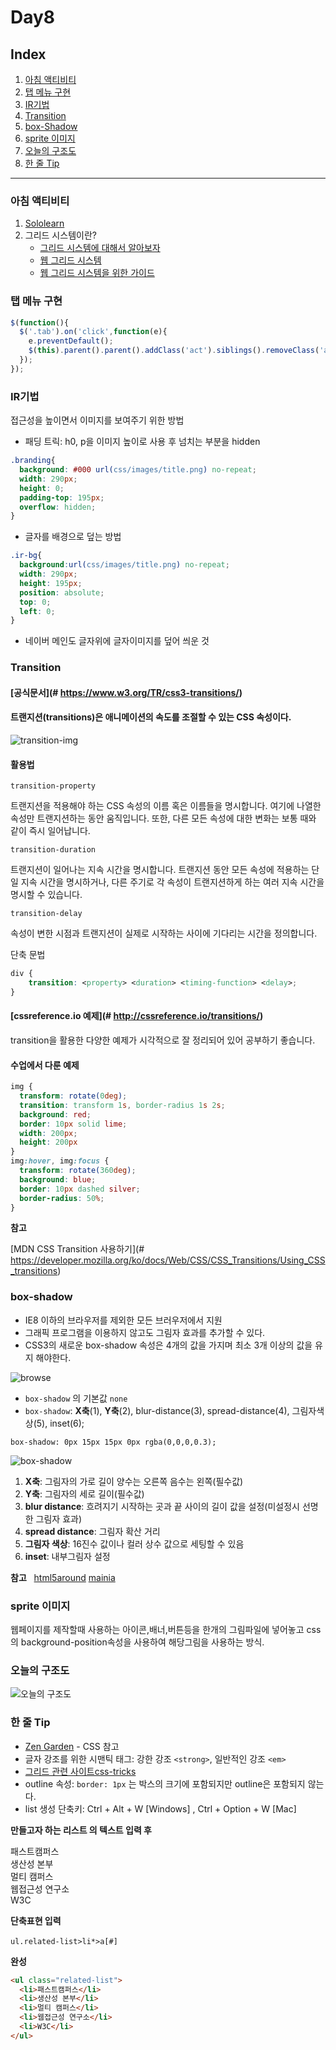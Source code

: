 
# Day8  

## Index  

1. [아침 액티비티](#아침액티비티)
2. [탭 메뉴 구현](#탭메뉴구현)
3. [IR기법](#ir법)
4. [Transition](#transition)
5. [box-Shadow](#box-shadow)  
6. [sprite 이미지](#sprite이미지)
7. [오늘의 구조도](#오늘의구조도)
8. [한 줄 Tip](#한줄tip)  

---

### 아침 액티비티    

   1. [Sololearn](https://www.sololearn.com/Courses/)  
   2. 그리드 시스템이란?
      - [그리드 시스템에 대해서 알아보자](http://inmoon99.tistory.com/m/34)
      - [웹 그리드 시스템](https://github.com/yamoo9/PSD2HTML-CSS/wiki/%EC%9B%B9-%EA%B7%B8%EB%A6%AC%EB%93%9C-%EC%8B%9C%EC%8A%A4%ED%85%9C)
      - [웹 그리드 시스템을 위한 가이드](http://slowalk.tistory.com/2270)   

### 탭 메뉴 구현  

```javascript
$(function(){    
  $('.tab').on('click',function(e){      
    e.preventDefault();      
    $(this).parent().parent().addClass('act').siblings().removeClass('act');
  });  
});
```

### IR기법

접근성을 높이면서 이미지를 보여주기 위한 방법

   * 패딩 트릭: h0, p을 이미지 높이로 사용 후 넘치는 부분을 hidden  

   ```css
   .branding{
     background: #000 url(css/images/title.png) no-repeat;
     width: 290px;
     height: 0;
     padding-top: 195px;
     overflow: hidden;
   }
   ```  

   * 글자를 배경으로 덮는 방법  

   ```css
   .ir-bg{
     background:url(css/images/title.png) no-repeat;
     width: 290px;
     height: 195px;
     position: absolute;
     top: 0;
     left: 0;
   }
   ```  
 * 네이버 메인도 글자위에 글자이미지를 덮어 씌운 것


### Transition  

#### [공식문서](# https://www.w3.org/TR/css3-transitions/)
#### 트랜지션(transitions)은 애니메이션의 속도를 조절할 수 있는 CSS 속성이다.

![transition-img](https://cloud.githubusercontent.com/assets/13896252/22286890/020e875e-e334-11e6-9a6c-9887946d04fb.png)

#### 활용법
`transition-property`

트랜지션을 적용해야 하는 CSS 속성의 이름 혹은 이름들을 명시합니다. 여기에 나열한 속성만 트랜지션하는 동안 움직입니다. 또한, 다른 모든 속성에 대한 변화는 보통 때와 같이 즉시 일어납니다.

`transition-duration`

트랜지션이 일어나는 지속 시간을 명시합니다. 트랜지션 동안 모든 속성에 적용하는 단일 지속 시간을 명시하거나, 다른 주기로 각 속성이 트랜지션하게 하는 여러 지속 시간을 명시할 수 있습니다.

`transition-delay`

속성이 변한 시점과 트랜지션이 실제로 시작하는 사이에 기다리는 시간을 정의합니다.

단축 문법
```css
div {
    transition: <property> <duration> <timing-function> <delay>;
}
```

#### [cssreference.io 예제](# http://cssreference.io/transitions/)
transition을 활용한 다양한 예제가 시각적으로 잘 정리되어 있어 공부하기 좋습니다.

#### 수업에서 다룬 예제
```css
img {
  transform: rotate(0deg);
  transition: transform 1s, border-radius 1s 2s;
  background: red;
  border: 10px solid lime;
  width: 200px;
  height: 200px
}
img:hover, img:focus {
  transform: rotate(360deg);
  background: blue;
  border: 10px dashed silver;
  border-radius: 50%;
}
```

**참고**

[MDN CSS Transition 사용하기](# https://developer.mozilla.org/ko/docs/Web/CSS/CSS_Transitions/Using_CSS_transitions)

### box-shadow    

- IE8 이하의 브라우저를 제외한 모든 브러우저에서 지원  
- 그래픽 프로그램을 이용하지 않고도 그림자 효과를 추가할 수 있다.  
- CSS3의 새로운 box-shadow 속성은 4개의 값을 가지며 최소 3개 이상의 값을 유지 해야한다.  

![browse](https://cloud.githubusercontent.com/assets/13896252/22287736/4cf3fe40-e337-11e6-824c-08cbf799e2c4.png)  

* `box-shadow` 의 기본값 `none`
* `box-shadow`: **X축**(1), **Y축**(2), blur-distance(3), spread-distance(4), 그림자색상(5), inset(6);
```
box-shadow: 0px 15px 15px 0px rgba(0,0,0,0.3);                       
```  

![box-shadow](https://cloud.githubusercontent.com/assets/13896252/22287706/22f102dc-e337-11e6-9d5d-995fa7ffe65d.png)

1. **X축**: 그림자의 가로 길이 양수는 오른쪽 음수는 왼쪽(필수값)
2. **Y축**: 그림자의 세로 길이(필수값)
3. **blur distance**: 흐려지기 시작하는 곳과 끝 사이의 길이 값을 설정(미설정시 선명한 그림자 효과)
4. **spread distance**: 그림자 확산 거리
5. **그림자 색상**: 16진수 값이나 컬러 상수 값으로 세팅할 수 있음
6. **inset**: 내부그림자 설정

**참고**  
[html5around](http://html5around.com/wordpress/tutorials/css-box-shadow/)
[mainia](http://mainia.tistory.com/3511)  

### sprite 이미지      

 웹페이지를 제작할때 사용하는 아이콘,배너,버튼등을 한개의 그림파일에 넣어놓고
 css의 background-position속성을 사용하여 해당그림을 사용하는 방식.  

### 오늘의 구조도  
![오늘의 구조도](https://cloud.githubusercontent.com/assets/13896252/22288255/7045cf66-e339-11e6-885c-cfae0b8c013b.png)

### 한 줄 Tip  
   * [Zen Garden](http://www.csszengarden.com/) - CSS 참고  
   * 글자 강조를 위한 시맨틱 태그: 강한 강조 `<strong>`, 일반적인 강조 `<em>`  
   * [그리드 관련 사이트css-tricks](https://css-tricks.com/snippets/css/complete-guide-grid/)    
   * outline 속성: `border: 1px` 는 박스의 크기에 포함되지만 outline은 포함되지 않는다.    
   * list 생성 단축키: Ctrl + Alt + W [Windows] , Ctrl + Option + W [Mac]     

**만들고자 하는 리스트 의 텍스트 입력 후**  

패스트캠퍼스  
생산성 본부  
멀티 캠퍼스  
웹접근성 연구소  
W3C  

**단축표현 입력**  

`ul.related-list>li*>a[#]`  

**완성**  

```html  
<ul class="related-list">
  <li>패스트캠퍼스</li>
  <li>생산성 본부</li>
  <li>멀티 캠퍼스</li>
  <li>웹접근성 연구소</li>
  <li>W3C</li>
</ul>
```  
